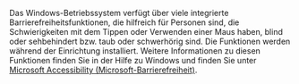 Das Windows-Betriebssystem verfügt über viele integrierte Barrierefreiheitsfunktionen, die hilfreich für Personen sind, die Schwierigkeiten mit dem Tippen oder Verwenden einer Maus haben, blind oder sehbehindert bzw. taub oder schwerhörig sind. Die Funktionen werden während der Einrichtung installiert. Weitere Informationen zu diesen Funktionen finden Sie in der Hilfe zu Windows und finden Sie unter [Microsoft Accessibility (Microsoft-Barrierefreiheit)](http://go.microsoft.com/fwlink/?LinkId=8431).

<!--HONumber=Oct16_HO1-->


